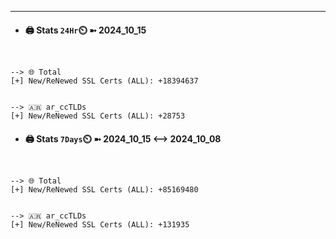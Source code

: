 

---
- #### 🖨️ **Stats** `24Hr`⏲️ ➼ 2024_10_15
```console


--> 🌐 Total
[+] New/ReNewed SSL Certs (ALL): +18394637


--> 🇦🇷 ar_ccTLDs
[+] New/ReNewed SSL Certs (ALL): +28753

```

- #### 🖨️ **Stats** `7Days`⏲️ ➼ 2024_10_15 <--> 2024_10_08
```console


--> 🌐 Total
[+] New/ReNewed SSL Certs (ALL): +85169480


--> 🇦🇷 ar_ccTLDs
[+] New/ReNewed SSL Certs (ALL): +131935

```

